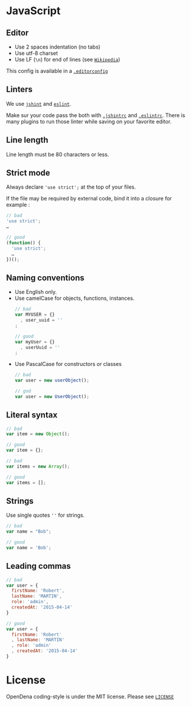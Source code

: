 # JavaScript

## Editor
- Use 2 spaces indentation (no tabs)
- Use utf-8 charset
- Use LF (`\n`) for end of lines (see [`Wikipedia`](http://en.wikipedia.org/wiki/Newline))

This config is available in a [`.editorconfig`](.editorconfig)

## Linters
We use [`jshint`](http://jshint.com/) and [`eslint`](http://eslint.org/).

Make sur your code pass the both with [`.jshintrc`](.jshintrc) and [`.eslintrc`](.eslintrc).
There is many plugins to run those linter while saving on your favorite editor.

## Line length
Line length must be 80 characters or less.

## Strict mode
Always declare `'use strict';` at the top of your files.

If the file may be required by external code, bind it into a closure for example :
```javascript
// bad
'use strict';
…

// good
(function() {
  'use strict';
  …
})();
```

## Naming conventions
- Use English only.
- Use camelCase for objects, functions, instances.
  ```javascript
  // bad
  var MYUSER = {}
    , user_uuid = ''
  ;
  
  // good
  var myUser = {}
    , userUuid = ''
  ;
  ```
- Use PascalCase for constructors or classes
  ```javascript
  // bad
  var user = new userObject();
  
  // god
  var user = new UserObject();
  ```

## Literal syntax
```javascript
// bad
var item = new Object();

// good
var item = {};

// bad
var items = new Array();

// good
var items = [];
```

## Strings
Use single quotes `''` for strings.
```javascript
// bad
var name = "Bob";

// good
var name = 'Bob';
```

## Leading commas
```javascript
// bad
var user = {
  firstName: 'Robert',
  lastName: 'MARTIN',
  role: 'admin',
  createdAt: '2015-04-14'
}

// good
var user = {
  firstName: 'Robert'
  , lastName: 'MARTIN'
  , role: 'admin'
  , createdAt: '2015-04-14'
}
```

# License
OpenDena coding-style is under the MIT license. Please see 
[`LICENSE`](LICENSE)
